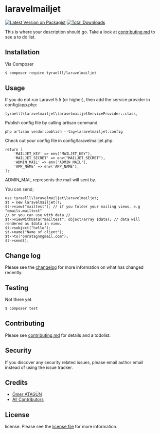 # laravelmailjet

[![Latest Version on Packagist][ico-version]][link-packagist]
[![Total Downloads][ico-downloads]][link-downloads]

This is where your description should go. Take a look at [contributing.md](contributing.md) to see a to do list.

## Installation

Via Composer

``` bash
$ composer require tyraelll/laravelmailjet
```

## Usage

If you do not run Laravel 5.5 (or higher), then add the service provider in config/app.php:

````
tyraelll\laravelmailjet\laravelmailjetServiceProvider::class,
````

Publish config file by calling artisan command.

````
php artisan vendor:publish --tag=laravelmailjet.config
````


Check out your config file in config/laravelmailjet.php

````
return [
    'MAILJET_KEY' => env("MAILJET_KEY"),
    'MAILJET_SECRET' => env("MAILJET_SECRET"),
    'ADMIN_MAIL' => env('ADMIN_MAIL'),
    'APP_NAME' => env('APP_NAME'),
];
````

ADMIN_MAIL represents the mail will sent by.

You can send;

````
use tyraelll\laravelmailjet\laravelmailjet;
$t = new laravelmailjet();
$t->view("mailtest"); // if you folder your mailing views, e.g "emails.mailtest"
// or you can use with data //
$t->viewWithData("mailtest", object/array $data); // data will rendered as $data in view. 
$t->subject("hello");
$t->name("Name of client");
$t->to("omratagn@gmail.com");
$t->send();
````
## Change log

Please see the [changelog](changelog.md) for more information on what has changed recently.

## Testing
Not there yet.
``` bash
$ composer test
```

## Contributing

Please see [contributing.md](contributing.md) for details and a todolist.

## Security

If you discover any security related issues, please email author email instead of using the issue tracker.

## Credits

- [Ömer ATAGÜN][link-author]
- [All Contributors][link-contributors]

## License

license. Please see the [license file](license.md) for more information.

[ico-version]: https://img.shields.io/packagist/v/tyraelll/laravelmailjet.svg?style=flat-square
[ico-downloads]: https://img.shields.io/packagist/dt/tyraelll/laravelmailjet.svg?style=flat-square

[link-packagist]: https://packagist.org/packages/tyraelll/laravelmailjet
[link-downloads]: https://packagist.org/packages/tyraelll/laravelmailjet
[link-author]: https://github.com/tyraelll
[link-contributors]: ../../contributors
